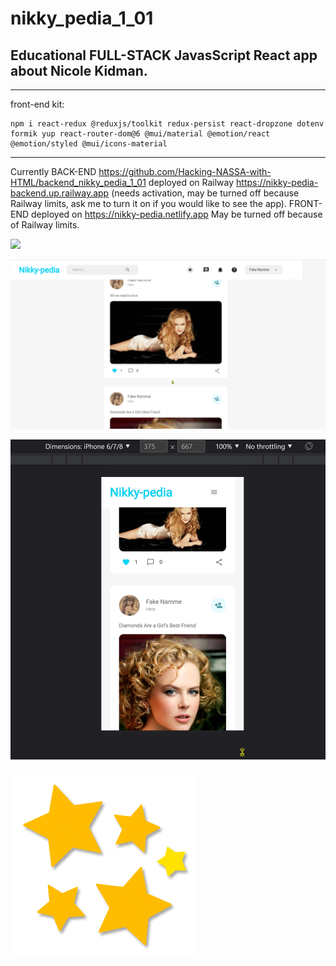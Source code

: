 # nikky_pedia_1_01

## Educational FULL-STACK JavasScript React app about Nicole Kidman.
---
front-end kit:
```
npm i react-redux @reduxjs/toolkit redux-persist react-dropzone dotenv formik yup react-router-dom@6 @mui/material @emotion/react @emotion/styled @mui/icons-material
```

---
Currently 
    BACK-END 
https://github.com/Hacking-NASSA-with-HTML/backend_nikky_pedia_1_01
deployed on Railway https://nikky-pedia-backend.up.railway.app (needs activation, 
may be turned off because Railway limits,
ask me to turn it on if you would like to see the app). 
    FRONT-END deployed on https://nikky-pedia.netlify.app 
May be turned off because of Railway limits.


![](https://github.com/Hacking-NASSA-with-HTML/nikky_pedia/blob/main/Nikky-pedia.gif)

![](https://github.com/Hacking-NASSA-with-HTML/nikky_pedia/blob/main/Nikky-pediA.jpg)

![](https://github.com/Hacking-NASSA-with-HTML/nikky_pedia/blob/main/Nikky-pediA_mobile.jpg)

![](https://github.com/Hacking-NASSA-with-HTML/Array_iteration_cheatsheet/blob/main/star.gif)
